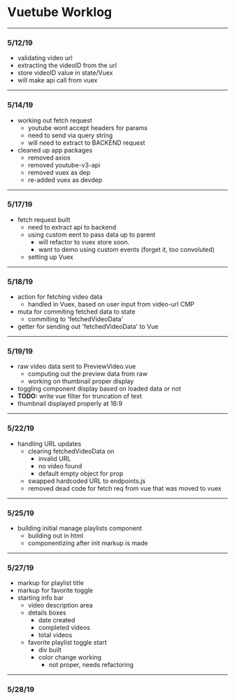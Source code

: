 # Vuetube Worklog

---

### 5/12/19

- validating video url
- extracting the videoID from the url
- store videoID value in state/Vuex
- will make api call from vuex

---

### 5/14/19

- working out fetch request
  - youtube wont accept headers for params
  - need to send via query string
  - will need to extract to BACKEND request
- cleaned up app packages
  - removed axios
  - removed youtube-v3-api
  - removed vuex as dep
  - re-added vuex as devdep

---

### 5/17/19

- fetch request built
  - need to extract api to backend
  - using custom eent to pass data up to parent
    - will refactor to vuex store soon.
    - want to demo using custom events (forget it, too convoluted)
  - setting up Vuex

---

### 5/18/19

- action for fetching video  data
  - handled in Vuex, based on user input from video-url CMP
- muta for commiting fetched data to state
  - commiting to 'fetchedVideoData'
- getter for sending out 'fetchedVideoData' to Vue

---

### 5/19/19

- raw video data sent to PreviewVideo.vue
  - computing out the preview data from raw
  - working on thumbnail proper display
- toggling component display based on loaded data or not
- **TODO:** write vue filter for truncation of text
- thumbnail displayed properly at 16:9

---

### 5/22/19

- handling URL updates
  - clearing fetchedVideoData on
    - invalid URL
    - no video found
    - default empty object for prop
  - swapped hardcoded URL to endpoints.js
  - removed dead code for fetch req from vue that was moved to vuex

---

### 5/25/19

- building initial manage playlists component
  - building out in html
  - componentizing after init markup is made

---

### 5/27/19

- markup for playlist title
- markup for favorite toggle
- starting info bar
  - video description area
  - details boxes
    - date created
    - completed videos
    - total videos
  - favorite playlist toggle start
    - div built
    - color change working
      - not proper, needs refactoring

---

### 5/28/19


